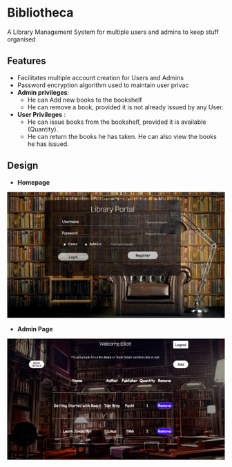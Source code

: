 # Bibliotheca
A Library Management System for multiple users and admins to keep stuff organised

## Features

* Facilitates multiple account creation for Users and Admins
* Password encryption algorithm used to maintain user privac
* **Admin privileges**:
	* He can Add new books to the bookshelf
	* He can remove a book, provided it is not already issued by any User.
* **User Privileges** :
	* He can issue books from the bookshelf, provided it is available (Quantity).
	* He can return the books he has taken. He can also view the books he has issued.
## Design

* **Homepage**

![Homepage](frontpage.png)

* **Admin Page**

![Admin](Admin.png)


